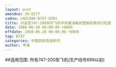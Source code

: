 ```yaml
---
layout: post
amendno: 39-0177
cadno: CAD1988-B747-02R1
title: 对波音747-200系列飞机中央翼油箱前壁板前面进行检查
date: 1988-06-20 00:00:00 +0800
effdate: 1988-06-20 00:00:00 +0800
tag: B747
categories: 中国民航局适航司
author: 李海
---
```


##适用范围:
所有747-200型飞机(生产线号699以前)

